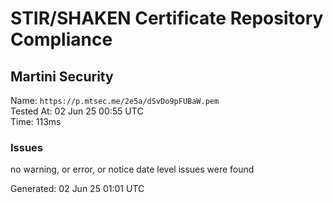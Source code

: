 # STIR/SHAKEN Certificate Repository Compliance

## Martini Security

Name: `https://p.mtsec.me/2e5a/dSvDo9pFUBaW.pem`\
Tested At: 02 Jun 25 00:55 UTC\
Time: 113ms

### Issues

no warning, or error, or notice date level issues were found

Generated: 02 Jun 25 01:01 UTC